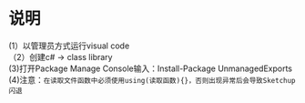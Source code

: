 说明  
==== 
(1）以管理员方式运行visual code <br>（2）创建c# -> class library <br>
(3)打开Package Manage Console输入：Install-Package UnmanagedExports<br>
(4)注意：`在读取文件函数中必须使用using(读取函数){}，否则出现异常后会导致Sketchup闪退`
